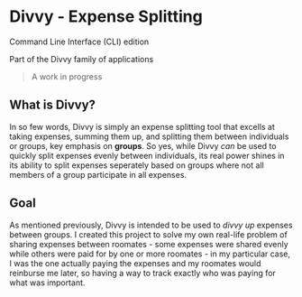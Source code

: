 # Divvy - Expense Splitting

Command Line Interface (CLI) edition

Part of the Divvy family of applications

> A work in progress

## What is Divvy?

In so few words, Divvy is simply an expense splitting tool that excells at taking expenses, summing them up, and splitting them between individuals or groups, key emphasis on **groups**. So yes, while Divvy *can* be used to quickly split expenses evenly between individuals, its real power shines in its ability to split expenses seperately based on groups where not all members of a group participate in all expenses.

## Goal

As mentioned previously, Divvy is intended to be used to *divvy up* expenses between groups. I created this project to solve my own real-life problem of sharing expenses between roomates - some expenses were shared evenly while others were paid for by one or more roomates - in my particular case, I was the one actually paying the expenses and my roomates would reinburse me later, so having a way to track exactly who was paying for what was important.
